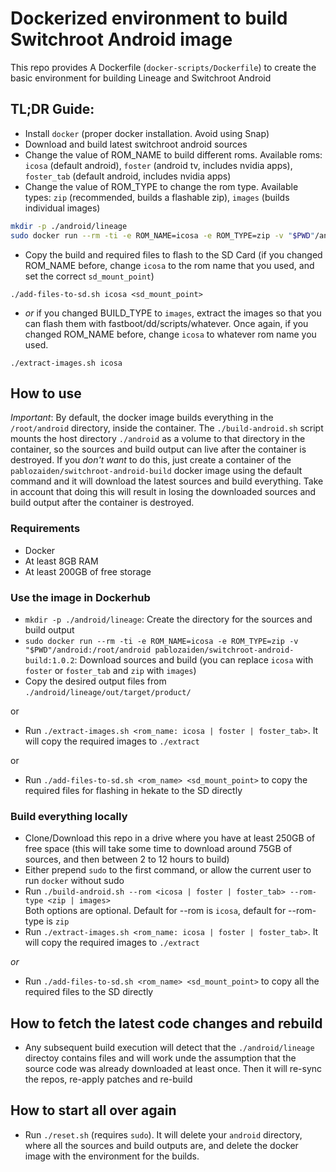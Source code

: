# Dockerized environment to build Switchroot Android image

This repo provides A Dockerfile (`docker-scripts/Dockerfile`) to create the basic environment for building Lineage and Switchroot Android

## TL;DR Guide:
- Install `docker` (proper docker installation. Avoid using Snap) 
- Download and build latest switchroot android sources
- Change the value of ROM_NAME to build different roms. Available roms: `icosa` (default android), `foster` (android tv, includes nvidia apps), `foster_tab` (default android, includes nvidia apps)
- Change the value of ROM_TYPE to change the rom type. Available types: `zip` (recommended, builds a flashable zip), `images` (builds individual images)

```bash
mkdir -p ./android/lineage
sudo docker run --rm -ti -e ROM_NAME=icosa -e ROM_TYPE=zip -v "$PWD"/android:/root/android pablozaiden/switchroot-android-build:1.0.2
```
- Copy the build and required files to flash to the SD Card (if you changed ROM_NAME before, change `icosa` to the rom name that you used, and set the correct `sd_mount_point`)
```
./add-files-to-sd.sh icosa <sd_mount_point>
```

- *or* if you changed BUILD_TYPE to `images`, extract the images so that you can flash them with fastboot/dd/scripts/whatever. Once again, if you changed ROM_NAME before, change `icosa` to whatever rom name you used.
```
./extract-images.sh icosa
```


## How to use

*Important*: By default, the docker image builds everything in the `/root/android` directory, inside the container. The `./build-android.sh` script mounts the host directory `./android` as a volume to that directory in the container, so the sources and build output can live after the container is destroyed.
If you _don't want_ to do this, just create a container of the `pablozaiden/switchroot-android-build` docker image using the default command and it will download the latest sources and build everything. Take in account that doing this will result in losing the downloaded sources and build output after the container is destroyed.


### Requirements
- Docker
- At least 8GB RAM
- At least 200GB of free storage

### Use the image in Dockerhub

- `mkdir -p ./android/lineage`: Create the directory for the sources and build output
- `sudo docker run --rm -ti -e ROM_NAME=icosa -e ROM_TYPE=zip -v "$PWD"/android:/root/android pablozaiden/switchroot-android-build:1.0.2`: Download sources and build (you can replace `icosa` with `foster` or `foster_tab` and `zip` with `images`)
- Copy the desired output files from `./android/lineage/out/target/product/`

or

- Run `./extract-images.sh <rom_name: icosa | foster | foster_tab>`. It will copy the required images to `./extract`

or

- Run `./add-files-to-sd.sh <rom_name> <sd_mount_point>` to copy the required files for flashing in hekate to the SD directly

### Build everything locally

- Clone/Download this repo in a drive where you have at least 250GB of free space (this will take some time to download around 75GB of sources, and then between 2 to 12 hours to build)
- Either prepend `sudo` to the first command, or allow the current user to run `docker` without sudo
- Run `./build-android.sh --rom <icosa | foster | foster_tab> --rom-type <zip | images>`  
Both options are optional. Default for --rom is `icosa`, default for --rom-type is `zip`
- Run `./extract-images.sh <rom_name: icosa | foster | foster_tab>`. It will copy the required images to `./extract`

*or*

- Run `./add-files-to-sd.sh <rom_name> <sd_mount_point>` to copy all the required files to the SD directly

## How to fetch the latest code changes and rebuild

- Any subsequent build execution will detect that the `./android/lineage` directoy contains files and will work unde the assumption that the source code was already downloaded at least once. Then it will re-sync the repos, re-apply patches and re-build

## How to start all over again

- Run `./reset.sh` (requires `sudo`). It will delete your `android` directory, where all the sources and build outputs are, and delete the docker image with the environment for the builds.
